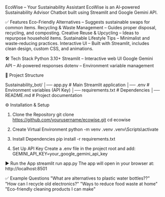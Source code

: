 EcoWise – Your Sustainability Assistant
EcoWise is an AI-powered Sustainability Advisor Chatbot built using Streamlit and Google Gemini API.


✅ Features
Eco-Friendly Alternatives – Suggests sustainable swaps for common items.
Recycling & Waste Management – Guides proper disposal, recycling, and composting.
Creative Reuse & Upcycling – Ideas to repurpose household items.
Sustainable Lifestyle Tips – Minimalist and waste-reducing practices.
Interactive UI – Built with Streamlit, includes clean design, custom CSS, and animations.

🛠️ Tech Stack
Python 3.10+
Streamlit – Interactive web UI
Google Gemini API – AI-powered responses
dotenv – Environment variable management

📂 Project Structure

Sustainability_bot/
│── app.py                             # Main Streamlit application
│── .env                               # Environment variables (API Key)
│── requirements.txt                   # Dependencies
│── README.md                          # Project documentation

⚙️ Installation & Setup
1. Clone the Repository
git clone https://github.com/yourusername/ecowise.git
cd ecowise

3. Create Virtual Environment
python -m venv .venv
.venv\Scripts\activate

5. Install Dependencies
pip install -r requirements.txt

7. Set Up API Key
Create a .env file in the project root and add:
GEMINI_API_KEY=your_google_gemini_api_key

▶️ Run the App
streamlit run app.py
The app will open in your browser at:
http://localhost:8501

✅ Example Questions
"What are alternatives to plastic water bottles??"
"How can I recycle old electronics?"
"Ways to reduce food waste at home"
"Eco-friendly cleaning products I can make"





